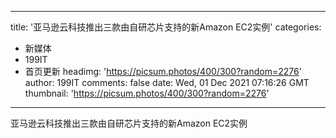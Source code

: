 
---
title: '亚马逊云科技推出三款由自研芯片支持的新Amazon EC2实例'
categories: 
 - 新媒体
 - 199IT
 - 首页更新
headimg: 'https://picsum.photos/400/300?random=2276'
author: 199IT
comments: false
date: Wed, 01 Dec 2021 07:16:26 GMT
thumbnail: 'https://picsum.photos/400/300?random=2276'
---

<div>   
亚马逊云科技推出三款由自研芯片支持的新Amazon EC2实例  
</div>
            